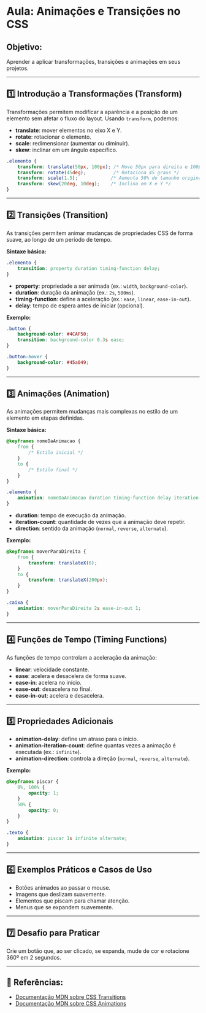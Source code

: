 # Aula: Animações e Transições no CSS

## Objetivo:

Aprender a aplicar transformações, transições e animações em seus projetos.

---

## 1️⃣ Introdução a Transformações (Transform)

Transformações permitem modificar a aparência e a posição de um elemento sem afetar o fluxo do layout. Usando `transform`, podemos:

* **translate**: mover elementos no eixo X e Y.
* **rotate**: rotacionar o elemento.
* **scale**: redimensionar (aumentar ou diminuir).
* **skew**: inclinar em um ângulo específico.

```css
.elemento {
    transform: translate(50px, 100px); /* Move 50px para direita e 100px para baixo */
    transform: rotate(45deg);          /* Rotaciona 45 graus */
    transform: scale(1.5);            /* Aumenta 50% do tamanho original */
    transform: skew(20deg, 10deg);    /* Inclina em X e Y */
}
```

---

## 2️⃣ Transições (Transition)

As transições permitem animar mudanças de propriedades CSS de forma suave, ao longo de um período de tempo.

**Sintaxe básica:**

```css
.elemento {
    transition: property duration timing-function delay;
}
```

* **property**: propriedade a ser animada (ex.: `width`, `background-color`).
* **duration**: duração da animação (ex.: `2s`, `500ms`).
* **timing-function**: define a aceleração (ex.: `ease`, `linear`, `ease-in-out`).
* **delay**: tempo de espera antes de iniciar (opcional).

**Exemplo:**

```css
.button {
    background-color: #4CAF50;
    transition: background-color 0.3s ease;
}

.button:hover {
    background-color: #45a049;
}
```

---

## 3️⃣ Animações (Animation)

As animações permitem mudanças mais complexas no estilo de um elemento em etapas definidas.

**Sintaxe básica:**

```css
@keyframes nomeDaAnimacao {
    from {
        /* Estilo inicial */
    }
    to {
        /* Estilo final */
    }
}

.elemento {
    animation: nomeDaAnimacao duration timing-function delay iteration-count direction;
}
```

* **duration**: tempo de execução da animação.
* **iteration-count**: quantidade de vezes que a animação deve repetir.
* **direction**: sentido da animação (`normal`, `reverse`, `alternate`).

**Exemplo:**

```css
@keyframes moverParaDireita {
    from {
        transform: translateX(0);
    }
    to {
        transform: translateX(200px);
    }
}

.caixa {
    animation: moverParaDireita 2s ease-in-out 1;
}
```

---

## 4️⃣ Funções de Tempo (Timing Functions)

As funções de tempo controlam a aceleração da animação:

* **linear**: velocidade constante.
* **ease**: acelera e desacelera de forma suave.
* **ease-in**: acelera no início.
* **ease-out**: desacelera no final.
* **ease-in-out**: acelera e desacelera.

---

## 5️⃣ Propriedades Adicionais

* **animation-delay**: define um atraso para o início.
* **animation-iteration-count**: define quantas vezes a animação é executada (ex.: `infinite`).
* **animation-direction**: controla a direção (`normal`, `reverse`, `alternate`).

**Exemplo:**

```css
@keyframes piscar {
    0%, 100% {
        opacity: 1;
    }
    50% {
        opacity: 0;
    }
}

.texto {
    animation: piscar 1s infinite alternate;
}
```

---

## 6️⃣ Exemplos Práticos e Casos de Uso

* Botões animados ao passar o mouse.
* Imagens que deslizam suavemente.
* Elementos que piscam para chamar atenção.
* Menus que se expandem suavemente.

---

## 7️⃣ Desafio para Praticar

Crie um botão que, ao ser clicado, se expanda, mude de cor e rotacione 360º em 2 segundos.

---

## 🔗 Referências:

* [Documentação MDN sobre CSS Transitions](https://developer.mozilla.org/en-US/docs/Web/CSS/transition)
* [Documentação MDN sobre CSS Animations](https://developer.mozilla.org/en-US/docs/Web/CSS/animation)

